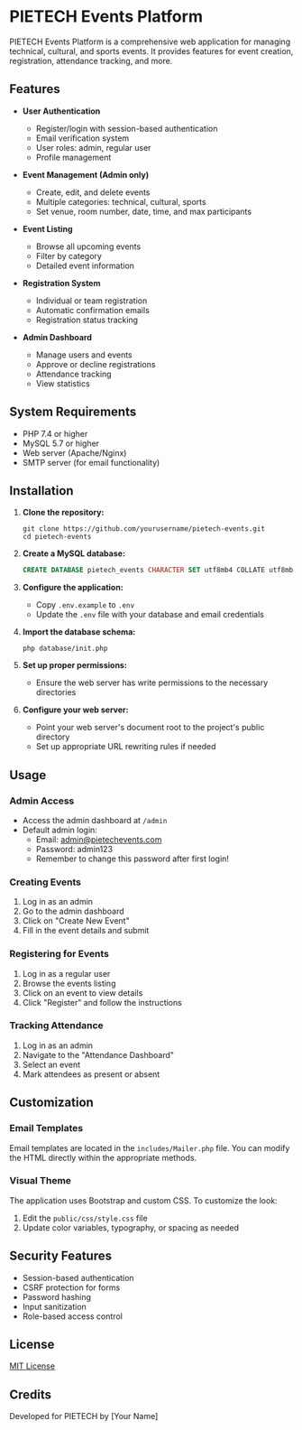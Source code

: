 # PIETECH Events Platform

PIETECH Events Platform is a comprehensive web application for managing technical, cultural, and sports events. It provides features for event creation, registration, attendance tracking, and more.

## Features

- **User Authentication**
  - Register/login with session-based authentication
  - Email verification system
  - User roles: admin, regular user
  - Profile management

- **Event Management (Admin only)**
  - Create, edit, and delete events
  - Multiple categories: technical, cultural, sports
  - Set venue, room number, date, time, and max participants

- **Event Listing**
  - Browse all upcoming events
  - Filter by category
  - Detailed event information

- **Registration System**
  - Individual or team registration
  - Automatic confirmation emails
  - Registration status tracking

- **Admin Dashboard**
  - Manage users and events
  - Approve or decline registrations
  - Attendance tracking
  - View statistics

## System Requirements

- PHP 7.4 or higher
- MySQL 5.7 or higher
- Web server (Apache/Nginx)
- SMTP server (for email functionality)

## Installation

1. **Clone the repository:**
   ```
   git clone https://github.com/yourusername/pietech-events.git
   cd pietech-events
   ```

2. **Create a MySQL database:**
   ```sql
   CREATE DATABASE pietech_events CHARACTER SET utf8mb4 COLLATE utf8mb4_general_ci;
   ```

3. **Configure the application:**
   - Copy `.env.example` to `.env`
   - Update the `.env` file with your database and email credentials

4. **Import the database schema:**
   ```
   php database/init.php
   ```

5. **Set up proper permissions:**
   - Ensure the web server has write permissions to the necessary directories

6. **Configure your web server:**
   - Point your web server's document root to the project's public directory
   - Set up appropriate URL rewriting rules if needed

## Usage

### Admin Access

- Access the admin dashboard at `/admin`
- Default admin login:
  - Email: admin@pietechevents.com
  - Password: admin123
  - Remember to change this password after first login!

### Creating Events

1. Log in as an admin
2. Go to the admin dashboard
3. Click on "Create New Event"
4. Fill in the event details and submit

### Registering for Events

1. Log in as a regular user
2. Browse the events listing
3. Click on an event to view details
4. Click "Register" and follow the instructions

### Tracking Attendance

1. Log in as an admin
2. Navigate to the "Attendance Dashboard"
3. Select an event
4. Mark attendees as present or absent

## Customization

### Email Templates

Email templates are located in the `includes/Mailer.php` file. You can modify the HTML directly within the appropriate methods.

### Visual Theme

The application uses Bootstrap and custom CSS. To customize the look:

1. Edit the `public/css/style.css` file
2. Update color variables, typography, or spacing as needed

## Security Features

- Session-based authentication
- CSRF protection for forms
- Password hashing
- Input sanitization
- Role-based access control

## License

[MIT License](LICENSE)

## Credits

Developed for PIETECH by [Your Name] 